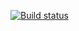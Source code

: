 [![Build status](https://ci.appveyor.com/api/projects/status/iho9e4eorx8e5c3a?svg=true)](https://ci.appveyor.com/project/IVAN37853/pageobjectshomework)
